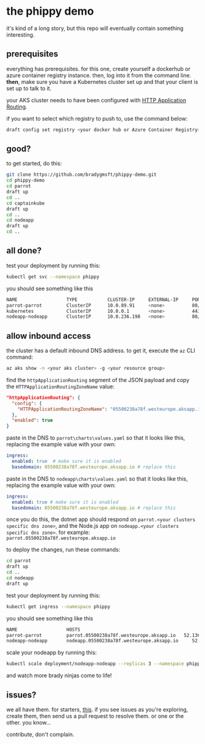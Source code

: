 # the phippy demo

it's kind of a long story, but this repo will eventually contain something interesting. 

## prerequisites

everything has prerequisites. for this one, create yourself a dockerhub or azure container registry instance. then, log into it from the command line. **then**, make sure you have a Kubernetes cluster set up and that your client is set up to talk to it.

your AKS cluster needs to have been configured with [HTTP Application Routing](https://docs.microsoft.com/en-us/azure/aks/http-application-routing).

if you want to select which registry to push to, use the command below:

```sh
draft config set registry <your docker hub or Azure Container Registry>
```

## good? 

to get started, do this:

```bash
git clone https://github.com/bradygmsft/phippy-demo.git
cd phippy-demo
cd parrot
draft up
cd ..
cd captainkube
draft up
cd ..
cd nodeapp
draft up
cd ..
```

## all done? 

test your deployment by running this:

```bash
kubectl get svc --namespace phippy
```

you should see something like this

```sh
NAME                  TYPE           CLUSTER-IP     EXTERNAL-IP     PORT(S)     AGE
parrot-parrot         ClusterIP      10.0.89.91     <none>          80/TCP      1m
kubernetes            ClusterIP      10.0.0.1       <none>          443/TCP     2d
nodeapp-nodeapp       ClusterIP      10.0.236.198   <none>          80/TCP      2m
```

## allow inbound access

the cluster has a default inbound DNS address. to get it, execute the `az` CLI command:

```bash
az aks show -n <your aks cluster> -g <your resource group>
```

find the `httpApplicationRouting` segment of the JSON payload and copy the `HTTPApplicationRoutingZoneName` value:

```json
"httpApplicationRouting": {
  "config": {
    "HTTPApplicationRoutingZoneName": "05500238a78f.westeurope.aksapp.io"
  },
  "enabled": true
}
```

paste in the DNS to `parrot\charts\values.yaml` so that it looks like this, replacing the example value with your own:

```yaml
ingress:
  enabled: true  # make sure it is enabled
  basedomain: 05500238a78f.westeurope.aksapp.io # replace this
```

paste in the DNS to `nodeapp\charts\values.yaml` so that it looks like this, replacing the example value with your own:

```yaml
ingress:
  enabled: true # make sure it is enabled
  basedomain: 05500238a78f.westeurope.aksapp.io # replace this
```

once you do this, the dotnet app should respond on `parrot.<your clusters specific dns zone>`, and the Node.js app on `nodeapp.<your clusters specific dns zone>`. for example: `parrot.05500238a78f.westeurope.aksapp.io`

to deploy the changes, run these commands:

```bash
cd parrot
draft up
cd ..
cd nodeapp
draft up
```

test your deployment by running this:

```bash
kubectl get ingress --namespace phippy
```

you should see something like this

```sh
NAME                  HOSTS                                                                 ADDRESS          PORTS     AGE
parrot-parrot         parrot.05500238a78f.westeurope.aksapp.io   52.136.252.253   80        1m
nodeapp-nodeapp       nodeapp.05500238a78f.westeurope.aksapp.io     52.136.252.253   80        2m
```

scale your nodeapp by running this:

```bash
kubectl scale deployment/nodeapp-nodeapp --replicas 3 --namespace phippy
```

and watch more brady ninjas come to life!

## issues?

we all have them. for starters, [this](https://github.com/bradygmsft/phippy-demo/issues/1). if you see issues as you're exploring, create them, then send us a pull request to resolve them. or one or the other. you know...

contribute, don't complain.